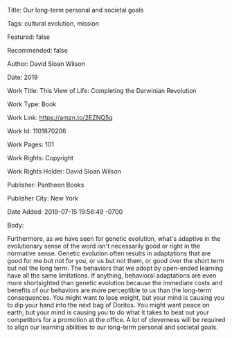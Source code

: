 Title:  Our long-term personal and societal goals

Tags:   cultural evolution, mission

Featured: false

Recommended: false

Author: David Sloan Wilson

Date:   2019

Work Title: This View of Life: Completing the Darwinian Revolution

Work Type: Book

Work Link: https://amzn.to/2EZNQ5q

Work Id: 1101870206

Work Pages: 101

Work Rights: Copyright

Work Rights Holder: David Sloan Wilson

Publisher: Pantheon Books

Publisher City: New York

Date Added: 2019-07-15 19:56:49 -0700

Body: 

Furthermore, as we have seen for genetic evolution, what's adaptive in the evolutionary sense of the word isn't necessarily good or right in the normative sense. Genetic evolution often results in adaptations that are good for me but not for you, or us but not them, or good over the short term but not the long term. The behaviors that we adopt by open-ended learning have all the same limitations. If anything, behavioral adaptations are even more shortsighted than genetic evolution because the immediate costs and benefits of our behaviors are more perceptible to us than the long-term consequences. You might want to lose weight, but your mind is causing you to dip your hand into the next bag of Doritos. You might want peace on earth, but your mind is causing you to do what it takes to beat out your competitors for a promotion at the office. A lot of cleverness will be required to align our learning abilities to our long-term personal and societal goals. 

